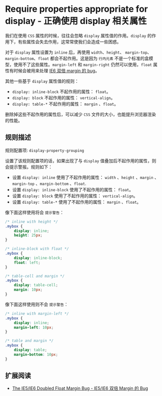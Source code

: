 # Require properties appropriate for display - 正确使用 display 相关属性

我们在使用 `CSS` 属性的时候，往往会忽略 `display` 属性值的作用。`display` 的作用下，有些属性会失去作用，这常常使我们会造成一些困惑。

对于 `display` 属性设置为 `inline` 后，再使用 `width`、`height`、 `margin-top`、 `margin-bottom`、`float` 都会不起作用。这是因为 `行内元素` 不是一个标准的盒模型，使用不了这些属性。`margin-left` 和 `margin-right` 仍然可以使用，`float` 属性有时候会被用来处理 [IE6 双倍 margin 的 bug](http://www.positioniseverything.net/explorer/doubled-margin.html)。

其他一些基于 `display` 属性值的规则：

* `display: inline-block` 不起作用的属性： `float`。
* `display: block` 不起作用的属性： `vertical-align`。
* `display: table-*` 不起作用的属性： `margin` 、`float`。

删除掉这些不起作用的属性后，可以减少 `CSS` 文件的大小，也能提升浏览器渲染的性能。

## 规则描述

规则配置项: `display-property-grouping`

设置了该规则配置项的话，如果出现了与 `display` 值叠加后不起作用的属性，则会提示警报。规则如下：

* 设置 `display: inline` 使用了不起作用的属性： `width` 、`height` 、`margin` 、`margin-top` 、`margin-bottom` 、`float`.
* 设置 `display: inline-block` 使用了不起作用的属性： `float`。
* 设置 `display: block` 使用了不起作用的属性： `vertical-align`。
* 设置 `display: table-*` 使用了不起作用的属性： `margin` 、`float`。

像下面这样使用将会 `提示警告`：

```css
/* inline with height */
.mybox {
    display: inline;
    height: 25px;
}

/* inline-block with float */
.mybox {
    display: inline-block;
    float: left;
}

/* table-cell and margin */
.mybox {
    display: table-cell;
    margin: 10px;
}
```

像下面这样使用则不会 `提示警告`：

```css
/* inline with margin-left */
.mybox {
    display: inline;
    margin-left: 10px;
}

/* table and margin */
.mybox {
    display: table;
    margin-bottom: 10px;
}
```

## 扩展阅读

* [The IE5/IE6 Doubled Float Margin Bug - IE5/IE6 双倍 Margin 的 Bug](http://www.positioniseverything.net/explorer/doubled-margin.html)
